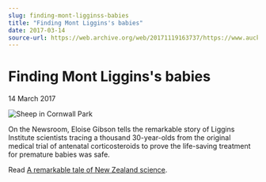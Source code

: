```yaml
---
slug: finding-mont-ligginss-babies
title: "Finding Mont Liggins's babies"
date: 2017-03-14
source-url: https://web.archive.org/web/20171119163737/https://www.auckland.ac.nz/en/about/news-events-and-notices/news/news-2017/03/finding-mont-liggins-babies.html
---
```

Finding Mont Liggins's babies
=============================

14 March 2017

![Sheep in Cornwall Park](https://www.auckland.ac.nz/en/about/news-events-and-notices/news/news-2017/03/finding-mont-liggins-babies/_jcr_content/par/textimage/image.img.jpg/1489534705571.jpg "Sheep in Cornwall Park")

On the Newsroom, Eloise Gibson tells the remarkable story of Liggins Institute scientists tracing a thousand 30-year-olds from the original medical trial of antenatal corticosteroids to prove the life-saving treatment for premature babies was safe.

Read [A remarkable tale of New Zealand science](http://www.newsroom.co.nz/@health--science/2017/03/14/8042/finding-monts-babies).